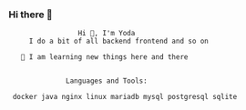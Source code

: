 ### Hi there 👋

<!--
**masteryoda-bot/masteryoda-bot** is a ✨ _special_ ✨ repository because its `README.md` (this file) appears on your GitHub profile.

Here are some ideas to get you started:

- 🔭 I’m currently working on ...
- 🌱 I’m currently learning ...
- 👯 I’m looking to collaborate on ...
- 🤔 I’m looking for help with ...
- 💬 Ask me about ...
- 📫 How to reach me: ...
- 😄 Pronouns: ...
- ⚡ Fun fact: ...
-->



                     Hi 👋, I'm Yoda
         I do a bit of all backend frontend and so on

       🔭 I am learning new things here and there
    
    
                  Languages and Tools:

     docker java nginx linux mariadb mysql postgresql sqlite  
    
